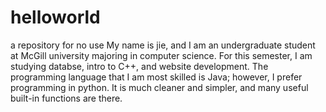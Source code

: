 # helloworld
a repository for no use
My name is jie, and I am an undergraduate student at McGill university majoring in computer science. For this semester, I am studying databse, intro to C++, and website development. The programming language that I am most skilled is Java; however, I prefer programming in python. It is much cleaner and simpler, and many useful built-in functions are there.
